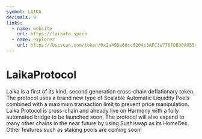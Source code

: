 ```yaml
---
symbol: LAIKA
decimals: 9
links:
  - name: website
    url: https://laikato.space
  - name: explorer
    url: https://bscscan.com/token/0x2a49De60cc6204c3AFC3e770FDB30A0554147519
---
```


# LaikaProtocol

Laika is a first of its kind, second generation cross-chain deflationary token. The protocol uses a brand new type of Scalable Automatic Liquidity Pools combined with a maximum transaction limit to prevent price manipulation. Laika Protocol is cross-chain and already live on Harmony with a fully automated bridge to be launched soon. The protocol will also expand to many other chains in the near future by using Sushiswap as its HomeDex. Other features such as staking pools are coming soon!
